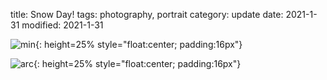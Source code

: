 title: Snow Day!
tags: photography, portrait
category: update
date: 2021-1-31
modified: 2021-1-31

![min]({static}/images/5758A357-CEC5-4409-ABD8-18A3DF564BDF.jpg){: height=25% style="float:center; padding:16px"}

![arc]({static}/images/754A8F28-D5A3-43AB-9EBB-9A4CBF9483D2.jpg){: height=25% style="float:center; padding:16px"}



